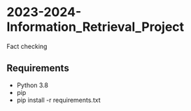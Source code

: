 # 2023-2024-Information_Retrieval_Project
Fact checking

## Requirements
- Python 3.8
- pip
- pip install -r requirements.txt